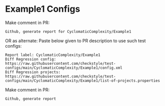 # Example1 Configs
Make comment in PR:
```
Github, generate report for CyclomaticComplexity/Example1
```
OR as alternate:
Paste below given to PR description to use such test configs:
```
Report label: CyclomaticComplexity/Example1
Diff Regression config: https://raw.githubusercontent.com/checkstyle/test-configs/main/CyclomaticComplexity/Example1/config.xml
Diff Regression projects: https://raw.githubusercontent.com/checkstyle/test-configs/main/CyclomaticComplexity/Example1/list-of-projects.properties
```
Make comment in PR:
```
Github, generate report
```
